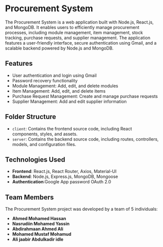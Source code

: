# Procurement System

The Procurement System is a web application built with Node.js, React.js, and MongoDB. It enables users to efficiently manage procurement processes, including module management, item management, stock tracking, purchase requests, and supplier management. The application features a user-friendly interface, secure authentication using Gmail, and a scalable backend powered by Node.js and MongoDB.

## Features
- User authentication and login using Gmail
- Password recovery functionality
- Module Management: Add, edit, and delete modules
- Item Management: Add, edit, and delete items
- Purchase Request Management: Create and manage purchase requests
- Supplier Management: Add and edit supplier information

## Folder Structure

- `client`: Contains the frontend source code, including React components, styles, and assets.
- `server`: Contains the backend source code, including routes, controllers, models, and configuration files.

## Technologies Used

- **Frontend**: React.js, React Router, Axios, Material-UI
- **Backend**: Node.js, Express.js, MongoDB, Mongoose
- **Authentication**:Google App password OAuth 2.0

## Team Members
The Procurement System project was developed by a team of 5 individuals:

- **Ahmed Mohamed Hassan**
- **Nasrudiin Mohamed Yassin**
- **Abdirahmaan Ahmed Ali**
- **Mohamed Mustaf Mohamud**
- **Ali jaabir Abdulkadir idle**
